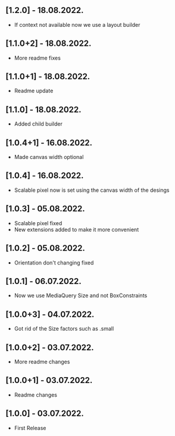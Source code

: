## [1.2.0] - 18.08.2022.

* If context not available now we use a layout builder

## [1.1.0+2] - 18.08.2022.

* More readme fixes

## [1.1.0+1] - 18.08.2022.

* Readme update

## [1.1.0] - 18.08.2022.

* Added child builder

## [1.0.4+1] - 16.08.2022.

* Made canvas width optional

## [1.0.4] - 16.08.2022.

* Scalable pixel now is set using the canvas width of the desings

## [1.0.3] - 05.08.2022.

* Scalable pixel fixed
* New extensions added to make it more convenient

## [1.0.2] - 05.08.2022.

* Orientation don't changing fixed

## [1.0.1] - 06.07.2022.

* Now we use MediaQuery Size and not BoxConstraints

## [1.0.0+3] - 04.07.2022.

* Got rid of the Size factors such as .small

## [1.0.0+2] - 03.07.2022.

* More readme changes

## [1.0.0+1] - 03.07.2022.

* Readme changes

## [1.0.0] - 03.07.2022.

* First Release
